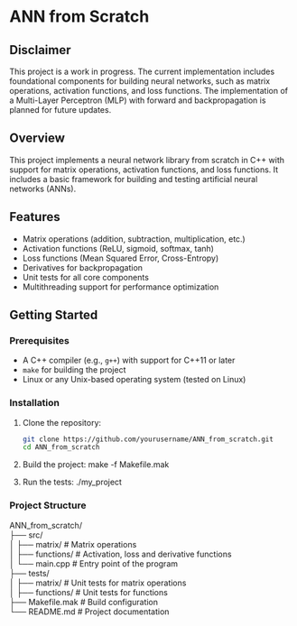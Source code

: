 # ANN from Scratch

## Disclaimer
This project is a work in progress. The current implementation includes foundational components for building neural networks, such as matrix operations, activation functions, and loss functions. The implementation of a Multi-Layer Perceptron (MLP) with forward and backpropagation is planned for future updates.

## Overview
This project implements a neural network library from scratch in C++ with support for matrix operations, activation functions, and loss functions. It includes a basic framework for building and testing artificial neural networks (ANNs).

## Features
- Matrix operations (addition, subtraction, multiplication, etc.)
- Activation functions (ReLU, sigmoid, softmax, tanh)
- Loss functions (Mean Squared Error, Cross-Entropy)
- Derivatives for backpropagation
- Unit tests for all core components
- Multithreading support for performance optimization

## Getting Started

### Prerequisites
- A C++ compiler (e.g., `g++`) with support for C++11 or later
- `make` for building the project
- Linux or any Unix-based operating system (tested on Linux)

### Installation
1. Clone the repository:
   ```bash
   git clone https://github.com/yourusername/ANN_from_scratch.git
   cd ANN_from_scratch

2. Build the project:
    make -f Makefile.mak

3. Run the tests:
    ./my_project


### Project Structure
ANN_from_scratch/  
├── src/  
│   ├── matrix/          # Matrix operations  
│   ├── functions/       # Activation, loss and derivative functions  
│   └── main.cpp         # Entry point of the program  
├── tests/  
│   ├── matrix/          # Unit tests for matrix operations  
│   ├── functions/       # Unit tests for functions  
├── Makefile.mak         # Build configuration  
└── README.md            # Project documentation  